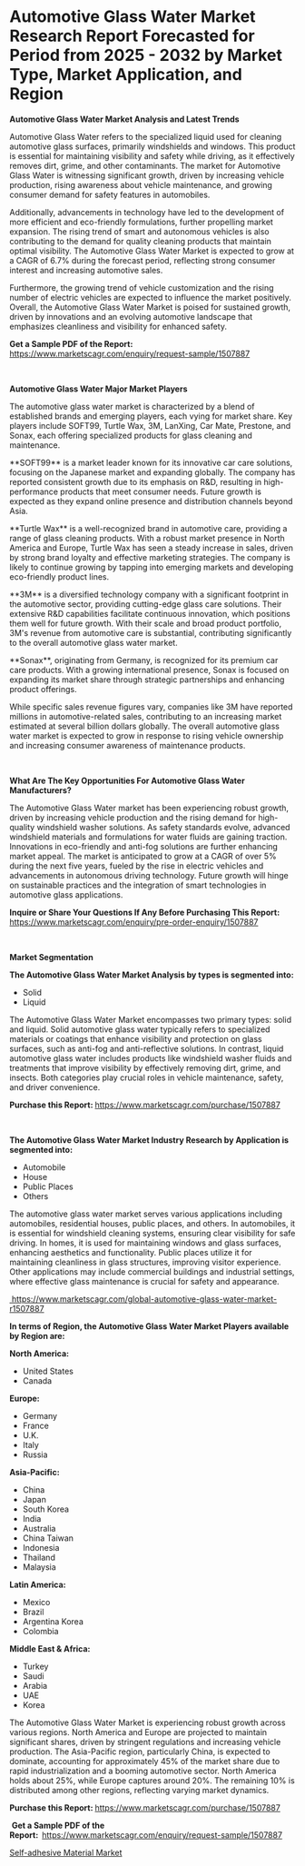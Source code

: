 <p><h1>Automotive Glass Water Market Research Report Forecasted for Period from 2025 -  2032 by Market Type, Market Application, and Region</h1></p><p><strong>Automotive Glass Water Market Analysis and Latest Trends</strong></p>
<p><p>Automotive Glass Water refers to the specialized liquid used for cleaning automotive glass surfaces, primarily windshields and windows. This product is essential for maintaining visibility and safety while driving, as it effectively removes dirt, grime, and other contaminants. The market for Automotive Glass Water is witnessing significant growth, driven by increasing vehicle production, rising awareness about vehicle maintenance, and growing consumer demand for safety features in automobiles.</p><p>Additionally, advancements in technology have led to the development of more efficient and eco-friendly formulations, further propelling market expansion. The rising trend of smart and autonomous vehicles is also contributing to the demand for quality cleaning products that maintain optimal visibility. The Automotive Glass Water Market is expected to grow at a CAGR of 6.7% during the forecast period, reflecting strong consumer interest and increasing automotive sales.</p><p>Furthermore, the growing trend of vehicle customization and the rising number of electric vehicles are expected to influence the market positively. Overall, the Automotive Glass Water Market is poised for sustained growth, driven by innovations and an evolving automotive landscape that emphasizes cleanliness and visibility for enhanced safety.</p></p>
<p><strong>Get a Sample PDF of the Report:&nbsp;</strong> <a href="https://www.marketscagr.com/enquiry/request-sample/1507887?utm_campaign=3440&utm_medium=2&utm_source=Github&utm_content=ia&utm_term=23032025&utm_id=automotive-glass-water">https://www.marketscagr.com/enquiry/request-sample/1507887</a></p>
<p>&nbsp;</p>
<p><strong>Automotive Glass Water Major Market Players</strong></p>
<p><p>The automotive glass water market is characterized by a blend of established brands and emerging players, each vying for market share. Key players include SOFT99, Turtle Wax, 3M, LanXing, Car Mate, Prestone, and Sonax, each offering specialized products for glass cleaning and maintenance.</p><p>**SOFT99** is a market leader known for its innovative car care solutions, focusing on the Japanese market and expanding globally. The company has reported consistent growth due to its emphasis on R&D, resulting in high-performance products that meet consumer needs. Future growth is expected as they expand online presence and distribution channels beyond Asia.</p><p>**Turtle Wax** is a well-recognized brand in automotive care, providing a range of glass cleaning products. With a robust market presence in North America and Europe, Turtle Wax has seen a steady increase in sales, driven by strong brand loyalty and effective marketing strategies. The company is likely to continue growing by tapping into emerging markets and developing eco-friendly product lines.</p><p>**3M** is a diversified technology company with a significant footprint in the automotive sector, providing cutting-edge glass care solutions. Their extensive R&D capabilities facilitate continuous innovation, which positions them well for future growth. With their scale and broad product portfolio, 3M's revenue from automotive care is substantial, contributing significantly to the overall automotive glass water market.</p><p>**Sonax**, originating from Germany, is recognized for its premium car care products. With a growing international presence, Sonax is focused on expanding its market share through strategic partnerships and enhancing product offerings.</p><p>While specific sales revenue figures vary, companies like 3M have reported millions in automotive-related sales, contributing to an increasing market estimated at several billion dollars globally. The overall automotive glass water market is expected to grow in response to rising vehicle ownership and increasing consumer awareness of maintenance products.</p></p>
<p>&nbsp;</p>
<p><strong>What Are The Key Opportunities For Automotive Glass Water Manufacturers?</strong></p>
<p><p>The Automotive Glass Water market has been experiencing robust growth, driven by increasing vehicle production and the rising demand for high-quality windshield washer solutions. As safety standards evolve, advanced windshield materials and formulations for water fluids are gaining traction. Innovations in eco-friendly and anti-fog solutions are further enhancing market appeal. The market is anticipated to grow at a CAGR of over 5% during the next five years, fueled by the rise in electric vehicles and advancements in autonomous driving technology. Future growth will hinge on sustainable practices and the integration of smart technologies in automotive glass applications.</p></p>
<p><strong>Inquire or Share Your Questions If Any Before Purchasing This Report:</strong> <a href="https://www.marketscagr.com/enquiry/pre-order-enquiry/1507887?utm_campaign=3440&utm_medium=2&utm_source=Github&utm_content=ia&utm_term=23032025&utm_id=automotive-glass-water">https://www.marketscagr.com/enquiry/pre-order-enquiry/1507887</a></p>
<p>&nbsp;</p>
<p><strong>Market Segmentation</strong></p>
<p><strong>The Automotive Glass Water Market Analysis by types is segmented into:</strong></p>
<p><ul><li>Solid</li><li>Liquid</li></ul></p>
<p><p>The Automotive Glass Water Market encompasses two primary types: solid and liquid. Solid automotive glass water typically refers to specialized materials or coatings that enhance visibility and protection on glass surfaces, such as anti-fog and anti-reflective solutions. In contrast, liquid automotive glass water includes products like windshield washer fluids and treatments that improve visibility by effectively removing dirt, grime, and insects. Both categories play crucial roles in vehicle maintenance, safety, and driver convenience.</p></p>
<p><strong>Purchase this Report:&nbsp;</strong><a href="https://www.marketscagr.com/purchase/1507887?utm_campaign=3440&utm_medium=2&utm_source=Github&utm_content=ia&utm_term=23032025&utm_id=automotive-glass-water">https://www.marketscagr.com/purchase/1507887</a></p>
<p>&nbsp;</p>
<p><strong>The Automotive Glass Water Market Industry Research by Application is segmented into:</strong></p>
<p><ul><li>Automobile</li><li>House</li><li>Public Places</li><li>Others</li></ul></p>
<p><p>The automotive glass water market serves various applications including automobiles, residential houses, public places, and others. In automobiles, it is essential for windshield cleaning systems, ensuring clear visibility for safe driving. In homes, it is used for maintaining windows and glass surfaces, enhancing aesthetics and functionality. Public places utilize it for maintaining cleanliness in glass structures, improving visitor experience. Other applications may include commercial buildings and industrial settings, where effective glass maintenance is crucial for safety and appearance.</p></p>
<p><a href="https://www.marketscagr.com/global-automotive-glass-water-market-r1507887?utm_campaign=3440&utm_medium=2&utm_source=Github&utm_content=ia&utm_term=23032025&utm_id=automotive-glass-water">&nbsp;https://www.marketscagr.com/global-automotive-glass-water-market-r1507887</a></p>
<p><strong>In terms of Region, the Automotive Glass Water Market Players available by Region are:</strong></p>
<p>
    <p> <strong> North America: </strong>
        <ul>
            <li>United States</li>
            <li>Canada</li>
        </ul>
        </p> 
    <p> <strong> Europe: </strong>
        <ul>
            <li>Germany</li>
            <li>France</li>
            <li>U.K.</li>
            <li>Italy</li>
            <li>Russia</li>
        </ul>
        </p> 
    <p> <strong> Asia-Pacific: </strong>
        <ul>
            <li>China</li>
            <li>Japan</li>
            <li>South Korea</li>
            <li>India</li>
            <li>Australia</li>
            <li>China Taiwan</li>
            <li>Indonesia</li>
            <li>Thailand</li>
            <li>Malaysia</li>
        </ul>
        </p> 
    <p> <strong> Latin America: </strong>
        <ul>
            <li>Mexico</li>
            <li>Brazil</li>
            <li>Argentina Korea</li>
            <li>Colombia</li>
        </ul>
        </p> 
    <p> <strong> Middle East & Africa: </strong>
        <ul>
            <li>Turkey</li>
            <li>Saudi</li>
            <li>Arabia</li>
            <li>UAE</li>
            <li>Korea</li>
        </ul>
    </p>
    </p>
<p><p>The Automotive Glass Water Market is experiencing robust growth across various regions. North America and Europe are projected to maintain significant shares, driven by stringent regulations and increasing vehicle production. The Asia-Pacific region, particularly China, is expected to dominate, accounting for approximately 45% of the market share due to rapid industrialization and a booming automotive sector. North America holds about 25%, while Europe captures around 20%. The remaining 10% is distributed among other regions, reflecting varying market dynamics.</p></p>
<p><strong>Purchase this Report: </strong><a href="https://www.marketscagr.com/purchase/1507887?utm_campaign=3440&utm_medium=2&utm_source=Github&utm_content=ia&utm_term=23032025&utm_id=automotive-glass-water">https://www.marketscagr.com/purchase/1507887</a></p>
<p>&nbsp;<strong>Get a Sample PDF of the Report:&nbsp;&nbsp;</strong><a href="https://www.marketscagr.com/enquiry/request-sample/1507887?utm_campaign=3440&utm_medium=2&utm_source=Github&utm_content=ia&utm_term=23032025&utm_id=automotive-glass-water">https://www.marketscagr.com/enquiry/request-sample/1507887</a></p>
<p><strong></strong></p>
<p><p><a href="https://github.com/vigatoimrene04/Market-Research-Report-List-1/blob/main/self-adhesive-material-market.md?utm_campaign=3440&utm_medium=2&utm_source=Github&utm_content=ia&utm_term=23032025&utm_id=automotive-glass-water">Self-adhesive Material Market</a></p></p>